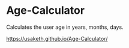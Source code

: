 # Age-Calculator
Calculates the user age in years, months, days.

https://usaketh.github.io/Age-Calculator/
